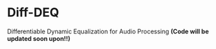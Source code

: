 # Diff-DEQ
Differentiable Dynamic Equalization for Audio Processing
**(Code will be updated soon upon!!)**
